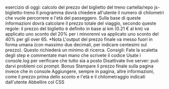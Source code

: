 esercizio di oggi: calcolo del prezzo del biglietto del treno
cartella/repo js-biglietto-treno
Il programma dovrà chiedere all'utente il numero di chilometri che vuole percorrere e l'età del passeggero.
Sulla base di queste informazioni dovrà calcolare il prezzo totale del viaggio, secondo queste regole:
il prezzo del biglietto è definito in base ai km (0.21 € al km)
va applicato uno sconto del 20% per i minorenni
va applicato uno sconto del 40% per gli over 65.
*Nota
L'output del prezzo finale va messo fuori in forma umana (con massimo due decimali, per indicare centesimi sul prezzo). Questo richiederà un minimo di ricerca.
Consigli:
Fate la scaletta degli step e commentate man mano che scrivete il codice
Usate i console.log per verificare che tutto sia a posto
Disattivate live server: può darvi problemi coi prompt.
Bonus
Stampare il prezzo finale sulla pagina invece che in console
Aggiungere, sempre in pagina, altre informazioni, come il prezzo prima dello sconto e l'età e il chilometraggio indicati dall'utente
Abbellire col CSS